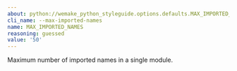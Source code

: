 ```yaml
---
about: python://wemake_python_styleguide.options.defaults.MAX_IMPORTED_NAMES
cli_name: --max-imported-names
name: MAX_IMPORTED_NAMES
reasoning: guessed
value: '50'
---
```


Maximum number of imported names in a single module.